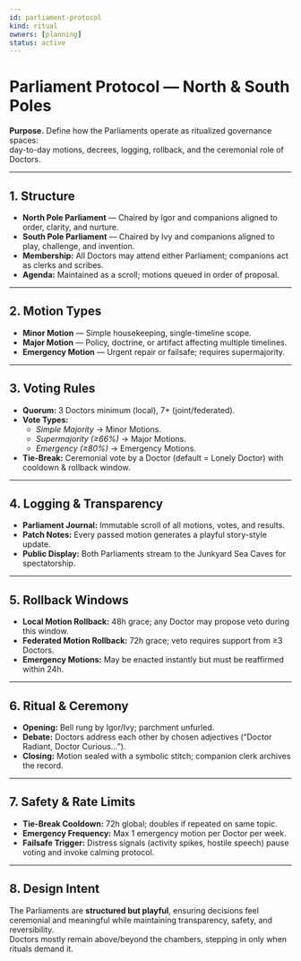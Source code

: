 ```yaml
---
id: parliament-protocol
kind: ritual
owners: [planning]
status: active
---
```


# Parliament Protocol — North & South Poles

**Purpose.** Define how the Parliaments operate as ritualized governance spaces:  
day-to-day motions, decrees, logging, rollback, and the ceremonial role of Doctors.

---

## 1. Structure

- **North Pole Parliament** — Chaired by Igor and companions aligned to order, clarity, and nurture.  
- **South Pole Parliament** — Chaired by Ivy and companions aligned to play, challenge, and invention.  
- **Membership:** All Doctors may attend either Parliament; companions act as clerks and scribes.  
- **Agenda:** Maintained as a scroll; motions queued in order of proposal.  

---

## 2. Motion Types

- **Minor Motion** — Simple housekeeping, single-timeline scope.  
- **Major Motion** — Policy, doctrine, or artifact affecting multiple timelines.  
- **Emergency Motion** — Urgent repair or failsafe; requires supermajority.  

---

## 3. Voting Rules

- **Quorum:** 3 Doctors minimum (local), 7+ (joint/federated).  
- **Vote Types:**  
  - *Simple Majority* → Minor Motions.  
  - *Supermajority (≥66%)* → Major Motions.  
  - *Emergency (≥80%)* → Emergency Motions.  
- **Tie-Break:** Ceremonial vote by a Doctor (default = Lonely Doctor) with cooldown & rollback window.  

---

## 4. Logging & Transparency

- **Parliament Journal:** Immutable scroll of all motions, votes, and results.  
- **Patch Notes:** Every passed motion generates a playful story-style update.  
- **Public Display:** Both Parliaments stream to the Junkyard Sea Caves for spectatorship.  

---

## 5. Rollback Windows

- **Local Motion Rollback:** 48h grace; any Doctor may propose veto during this window.  
- **Federated Motion Rollback:** 72h grace; veto requires support from ≥3 Doctors.  
- **Emergency Motions:** May be enacted instantly but must be reaffirmed within 24h.  

---

## 6. Ritual & Ceremony

- **Opening:** Bell rung by Igor/Ivy; parchment unfurled.  
- **Debate:** Doctors address each other by chosen adjectives (“Doctor Radiant, Doctor Curious...”).  
- **Closing:** Motion sealed with a symbolic stitch; companion clerk archives the record.  

---

## 7. Safety & Rate Limits

- **Tie-Break Cooldown:** 72h global; doubles if repeated on same topic.  
- **Emergency Frequency:** Max 1 emergency motion per Doctor per week.  
- **Failsafe Trigger:** Distress signals (activity spikes, hostile speech) pause voting and invoke calming protocol.  

---

## 8. Design Intent

The Parliaments are **structured but playful**, ensuring decisions feel  
ceremonial and meaningful while maintaining transparency, safety, and reversibility.  
Doctors mostly remain above/beyond the chambers, stepping in only when rituals demand it.

